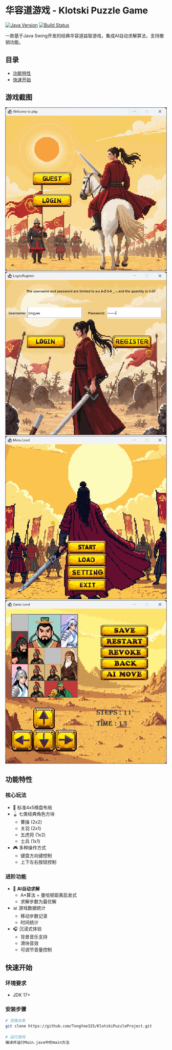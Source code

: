 # 华容道游戏 - Klotski Puzzle Game

[![Java Version](https://img.shields.io/badge/Java-17%2B-orange)](https://openjdk.org/)
[![Build Status](https://img.shields.io/github/actions/workflow/status/yourname/klotski/build.yml?logo=github)](https://github.com/TongYee325/KlotskiPuzzleProject)

一款基于Java Swing开发的经典华容道益智游戏，集成AI自动求解算法，支持撤销功能。


## 目录
- [功能特性](#功能特性)
- [快速开始](#快速开始)

## 游戏截图
  ![start.png](docs/start.png)
  ![login.png](docs/login.png)
  ![menu.png](docs/menu.png)
  ![game.png](docs/game.png)
## 功能特性

### 核心玩法
- 🧩 标准4x5棋盘布局
- 🪀 七类经典角色方块
    - 曹操 (2x2)
    - 关羽 (2x1)
    - 五虎将 (1x2)
    - 士兵 (1x1)
- 🎮 多种操作方式
    - 键盘方向键控制
    - 上下左右按钮控制

### 进阶功能
- 🤖 **AI自动求解**
    - A*算法 + 曼哈顿距离启发式
    - 求解步数为最优解
- 📊 游戏数据统计
    - 移动步数记录
    - 时间统计
- 🎧 沉浸式体验
    - 背景音乐支持
    - 滑块音效
    - 可调节音量控制

## 快速开始

### 环境要求
- JDK 17+

### 安装步骤
```bash
# 克隆仓库
git clone https://github.com/TongYee325/KlotskiPuzzleProject.git

# 运行游戏
编译并运行Main.java中的main方法